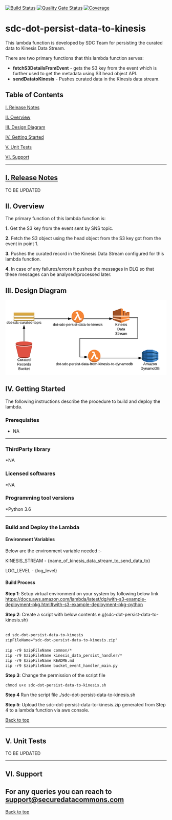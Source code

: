 
[![Build Status](https://travis-ci.com/usdot-jpo-sdc/sdc-dot-persist-data-to-kinesis.svg?branch=master)](https://travis-ci.com/usdot-jpo-sdc/sdc-dot-persist-data-to-kinesis)
[![Quality Gate Status](https://sonarcloud.io/api/project_badges/measure?project=usdot-jpo-sdc_sdc-dot-persist-data-to-kinesis&metric=alert_status)](https://sonarcloud.io/dashboard?id=usdot-jpo-sdc_sdc-dot-persist-data-to-kinesis)
[![Coverage](https://sonarcloud.io/api/project_badges/measure?project=usdot-jpo-sdc_sdc-dot-persist-data-to-kinesis&metric=coverage)](https://sonarcloud.io/dashboard?id=usdot-jpo-sdc_sdc-dot-persist-data-to-kinesis)

# sdc-dot-persist-data-to-kinesis
This lambda function is developed by SDC Team for persisting the curated data to Kinesis Data Stream.

There are two primary functions that this lambda function serves:
* **fetchS3DetailsFromEvent** - gets the S3 key from the event which is further used to get the metadata using S3 head object API.
* **sendDatatoKinesis** - Pushes curated data in the Kinesis data stream.

<a name="toc"/>

## Table of Contents

[I. Release Notes](#release-notes)

[II. Overview](#overview)

[III. Design Diagram](#design-diagram)

[IV. Getting Started](#getting-started)

[V. Unit Tests](#unit-tests)

[VI. Support](#support)

---

<a name="release-notes"/>

## [I. Release Notes](ReleaseNotes.md)
TO BE UPDATED

<a name="overview"/>

## II. Overview
The primary function of this lambda function is:

**1.** Get the S3 key from the event sent by SNS topic.

**2.** Fetch the S3 object using the head object from the S3 key got from the event in point 1.

**3.** Pushes the curated record in the Kinesis Data Stream configured for this lambda function.

**4.** In case of any failures/errors it pushes the messages in DLQ so that these messages can be analysed/processed later.

<a name="design-diagram"/>

## III. Design Diagram

![sdc-dot-kinesis-data-persist-to-dynamo](images/persist-data-to-dynamodb.png)

<a name="getting-started"/>

## IV. Getting Started

The following instructions describe the procedure to build and deploy the lambda.

### Prerequisites
* NA 

---
### ThirdParty library

*NA

### Licensed softwares

*NA

### Programming tool versions

*Python 3.6


---
### Build and Deploy the Lambda

#### Environment Variables
Below are the environment variable needed :- 

KINESIS_STREAM - {name_of_kinesis_data_stream_to_send_data_to}

LOG_LEVEL  - {log_level}

#### Build Process

**Step 1**: Setup virtual environment on your system by following below link
https://docs.aws.amazon.com/lambda/latest/dg/with-s3-example-deployment-pkg.html#with-s3-example-deployment-pkg-python

**Step 2**: Create a script with below contents e.g(sdc-dot-persist-data-to-kinesis.sh)
```#!/bin/sh

cd sdc-dot-persist-data-to-kinesis
zipFileName="sdc-dot-persist-data-to-kinesis.zip"

zip -r9 $zipFileName common/*
zip -r9 $zipFileName kinesis_data_persist_handler/*
zip -r9 $zipFileName README.md
zip -r9 $zipFileName bucket_event_handler_main.py
```

**Step 3**: Change the permission of the script file

```
chmod u+x sdc-dot-persist-data-to-kinesis.sh
```

**Step 4** Run the script file
./sdc-dot-persist-data-to-kinesis.sh

**Step 5**: Upload the sdc-dot-persist-data-to-kinesis.zip generated from Step 4 to a lambda function via aws console.

[Back to top](#toc)

---
<a name="unit-tests"/>

## V. Unit Tests

TO BE UPDATED

---
<a name="support"/>

## VI. Support

For any queries you can reach to support@securedatacommons.com
---
[Back to top](#toc)
